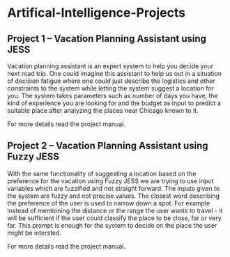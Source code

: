 # Artifical-Intelligence-Projects

## Project 1 – Vacation Planning Assistant using JESS 
Vacation planning assistant is an expert system to help you decide your next road trip. One could imagine this assistant to help us out in a situation of decision fatigue where one could just describe the logistics and other constraints to the system while letting the system suggest a location for you. 
The system takes parameters such as number of days you have, the kind of experience you are looking for and the budget as input to predict a suitable place after analyzing the places near Chicago known to it.

For more details read the project manual.

## Project 2 – Vacation Planning Assistant using Fuzzy JESS
With the same functionality of suggesting a location based on the preference for the vacation using Fuzzy JESS we are trying to use input variables which are fuzzified and not straight forward. 
The inputs given to the system are fuzzy and not precise values. The closest word describing the preference of the user is used to narrow down a spot. For example instead of mentioning the distance or the range the user wants to travel - it will be sufficient if the user could classify the place to be close, far or very far. This prompt is enough for the system to decide on the place the user might be intersted.

For more details read the project manual.

